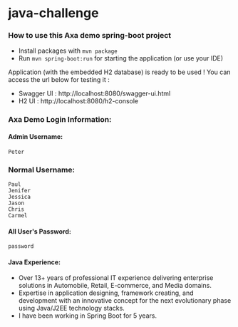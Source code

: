 # java-challenge
### How to use this Axa demo spring-boot project

- Install packages with `mvn package`
- Run `mvn spring-boot:run` for starting the application (or use your IDE)

Application (with the embedded H2 database) is ready to be used ! You can access the url below for testing it :

- Swagger UI : http://localhost:8080/swagger-ui.html
- H2 UI : http://localhost:8080/h2-console



### Axa Demo Login Information:

#### Admin Username: 
	Peter  

### Normal Username:
	Paul
	Jenifer
	Jessica
	Jason
	Chris
	Carmel

#### All User's Password: 
	password


#### Java Experience:

- Over 13+ years of professional IT experience delivering enterprise solutions in Automobile, Retail, E-commerce, and Media domains.
- Expertise in application designing, framework creating, and development with an innovative concept for the next evolutionary phase using Java/J2EE technology stacks.
- I have been working in Spring Boot for 5 years.
